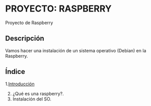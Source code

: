 # PROYECTO: RASPBERRY
Proyecto de Raspberry

## Descripción
Vamos hacer una instalación de un sistema operativo (Debian) en la Raspberry.

## Índice
1.[Introducción](https://github.com/SeleneBP/proyecto/blob/99d97fd9571ffb87a113c2f1da0e9c2b64815b47/1.%20Introduccion.md)

2. ¿Qué es una raspberry?.
3. Instalación del SO.

